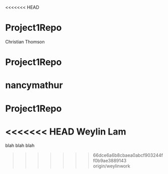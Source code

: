 <<<<<<< HEAD
# Project1Repo 
Christian Thomson
# Project1Repo
nancymathur
=======
# Project1Repo
<<<<<<< HEAD
Weylin Lam
=======
blah blah blah
>>>>>>> 66dce6a6b8cbaea0abcf903244ff0b9ae3889143
>>>>>>> origin/weylinwork
